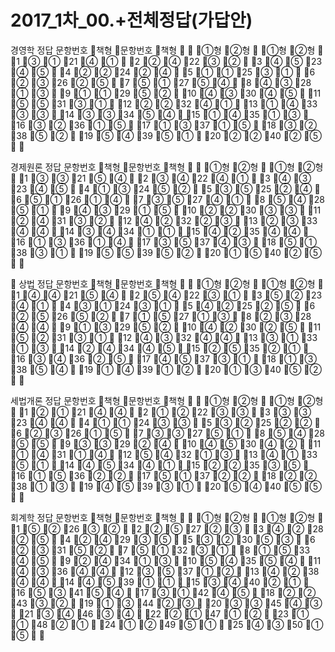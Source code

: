 # 2017_1차_00.+전체정답(가답안)

경영학 정답문항번호책형문항번호책형①형②형①형②형1③①21④①2②④22③②3④⑤23④⑤4②②24②④5①①25③①6②③26②⑤7⑤①27⑤④8④③28①③9①①29⑤②10④③30④⑤11⑤⑤31③①12②②32④①13①④33③③14③③34⑤④15①④35①③16③②36①⑤17①③37①⑤18③②38⑤②19⑤④39⑤①20②②40②⑤ 경제원론 정답문항번호책형문항번호책형①형②형①형②형1③③21⑤④2③④22④①3④③23④⑤4①③24⑤②5③⑤25②④6⑤①26①④7③⑤27④①8⑤④28⑤①9④③29①⑤10②②30③③11②④31③②12④②32②③13②③33④④14③④34①①15④②35④④16①③36①④17③⑤37④③18⑤①38③①19⑤⑤39⑤②20①⑤40②⑤ 상법 정답문항번호책형문항번호책형①형②형①형②형1④④21⑤④2⑤④22③①3⑤②23④①4③①24③①5④②25②⑤6②⑤26⑤②7①⑤27①③8②③28④④9①③29⑤②10④②30②⑤11⑤②31③①12④③32④④13③①33①③14②④34④⑤15②⑤35②①16③④36②⑤17④⑤37③①18①③38⑤④19①④39①②20①③40⑤②  세법개론 정답문항번호책형문항번호책형①형②형①형②형1②①21④④2①②22③③3③③23④④4①①24③③5③②25②②6②③26①⑤7③③27⑤①8⑤④28⑤⑤9③③29②④10④⑤30④②11①④31①④12⑤④32①③13④①33⑤①14④⑤34④①15②②35③⑤16①⑤36②②17⑤①37②②18②②38①③19④⑤39③①20⑤④40⑤⑤회계학 정답문항번호책형문항번호책형①형②형①형②형1⑤②26③②2②⑤27②③3④②28②⑤4②④29③⑤5③②30⑤③6②③31⑤②7⑤①32③①8①⑤33④⑤9②④34①③10⑤④35⑤④11④③36④④12③⑤37①②13④②38④④14④⑤39①①15③④40②①16⑤③41⑤④17③①42④⑤18②②43③②19①③44②③20③③45④③21③④46③④22②①47①②23①①48②①24①②49⑤①25④③50①⑤